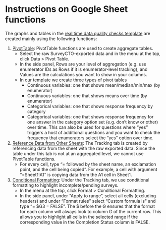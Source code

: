 # Instructions on Google Sheet functions

The graphs and tables in the [real time data quality checks template](https://github.com/dime-worldbank/iesurveykit/blob/main/iesurveychecks/2-set-up-hfc-dashboard.md) are created mainly using the following functions:  
1. [PivotTable](https://support.google.com/docs/answer/1272900?co=GENIE.Platform%3DDesktop&hl=en): PivotTable functions are used to create aggregate tables.
   * Select the raw SurveyCTO-exported data and in the menu at the top, click Data > Pivot Table.
   * In the side panel, Rows are your level of aggregation (e.g. use enumerator IDs as Rows if it is enumerator-level tracking), and Values are the calculations you want to show in your columns.
   * In our template we create three types of pivot tables
     - Continuous variables: one that shows mean/median/min/max (by enumerator)
     - Continuous variables: one that shows means over time (by enumerator)
     - Categorical variables: one that shows response frequency by category
     - Categorical variables: one that shows response frequency for one answer in the category option set (e.g. don’t know or other) over time.  This can also be used for questions where “yes” triggers a host of additional questions and you want to check the frequency that enumerators select the “yes” option over time.
2. [Reference Data from Other Sheets](https://support.google.com/docs/answer/75943?co=GENIE.Platform%3DDesktop&hl=en): The Tracking tab is created by referencing data from the sheet with the raw exported data. Since the table under this tab is not at an aggregated level, we cannot use PivotTable functions.
   * For every cell, type “= followed by the sheet name, an exclamation point, and the cell being copied”. For example, a cell with argument “=Sheet1!A1” is copying data from the A1 cell in Sheet1.
3. [Conditional Formatting](https://www.benlcollins.com/spreadsheets/conditional-formatting-entire-row/): Under the Tracking tab, we use conditional formatting to highlight incomplete/pending surveys.  
   * In the menu at the top, click Format > Conditional Formatting.
   * In the side panel, under “Apply to range”, select all cells (excluding headers) and under “Format rules” select “Custom formula is" and type “= $G3 = FALSE”. The $ before the G ensures that the format for each column will always look to column G of the current row. This allows you to highlight all cells in the selected range if the corresponding value in the Completion Status column is FALSE.

